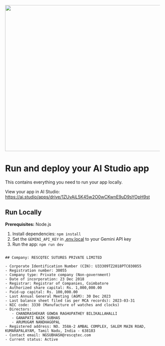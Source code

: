 <div align="center">
<img width="1200" height="475" alt="GHBanner" src="https://github.com/user-attachments/assets/0aa67016-6eaf-458a-adb2-6e31a0763ed6" />
</div>

# Run and deploy your AI Studio app

This contains everything you need to run your app locally.

View your app in AI Studio: https://ai.studio/apps/drive/1ZUvAiL5K45w2O0wCKwnE9uD9sYOpH9st

## Run Locally

**Prerequisites:**  Node.js


1. Install dependencies:
   `npm install`
2. Set the `GEMINI_API_KEY` in [.env.local](.env.local) to your Gemini API key
3. Run the app:
   `npm run dev`
```

## Company: RESCQTEC SUTURES PRIVATE LIMITED

- Corporate Identification Number (CIN): U33309TZ2018PTC030055
- Registration number: 30055
- Company type: Private company (Non-government)
- Date of incorporation: 23 Dec 2018
- Registrar: Registrar of Companies, Coimbatore
- Authorized share capital: Rs. 1,000,000.00
- Paid-up capital: Rs. 100,000.00
- Last Annual General Meeting (AGM): 30 Dec 2023
- Last balance sheet filed (as per MCA records): 2023-03-31
- NIC code: 3330 (Manufacture of watches and clocks)
- Directors:
   - CHANDRASHEKAR GOWDA RAGHUPATHEY BILIKALLAHALLI
   - GANAPATI NAIK SUBHAS
   - ARUMUGAM NANDHAGOPAL
- Registered address: NO. 358A-2 AMBAL COMPLEX, SALEM MAIN ROAD, KUMARAPALAYAM, Tamil Nadu, India - 638183
- Contact email: NGSUBHASH@rescqtec.com
- Current status: Active
